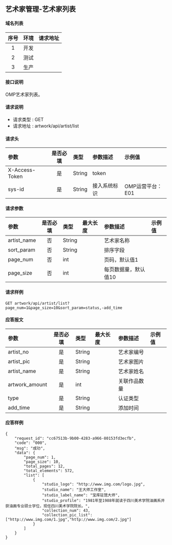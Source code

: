 ## 艺术家管理-艺术家列表

#### 域名列表
| 序号  | 环境  | 请求地址 |
| :---: | :---: | :------- |
|   1   | 开发  |          |
|   2   | 测试  |          |
|   3   | 生产  |          |

#### 接口说明
OMP艺术家列表。

#### 请求说明
* 请求类型 : GET
* 请求地址 : artwork/api/artist/list

#### 请求头

| 参数            | 是否必填 |  类型   | 参数描述     | 示例值           |
| :------------- | :------: | :----- | :----------- | :------------ |
| X-Access-Token |    是    | String | token        |               |
| sys-id         |    是    | String | 接入系统标识 | OMP运营平台：E01 |

#### 请求参数
| 参数        | 是否必填 | 类型   | 最大长度 | 参数描述                                                        | 示例值 |
| :---------- | :------: | :----- | :------- | :------------ | :----- |
| artist_name |    否    | String |          | 艺术家名称         |        |
| sort_param |    否    | String |          | 排序字段 |        |
| page_num    |    否    | int    |          | 页码，默认值1                                                   |        |
| page_size   |    否    | int    |          | 每页数据量，默认值10                                            |        |

#### 请求样例
```
GET artwork/api/artist/list?page_num=1&page_size=10&sort_param=status,-add_time
```

#### 应答报文
| 参数 | 是否必填 | 类型 | 最大长度 | 参数描述 | 示例值 |
| :--- | :------: | :--- | :------- | :------- | :----- |
| artist_no |    是    | String |          | 艺术家编号  |        |
| artist_pic |    是    | String |          | 艺术家图片  |        |
| artist_name |    是    | String |          | 艺术家姓名  |        |
| artwork_amount |    是    | int |          | 关联作品数量  |        |
| type |    是    | String |          | 认证类型  |        |
| add_time |    是    | String |          | 添加时间  |        |

#### 应答样例
```
{
    "request_id": "cc67513b-9b00-4283-a966-80153fd3ecfb",
    "code": "000",
    "msg": "成功",
    "data": {
        "page_num": 1,
        "page_size": 10,
        "total_pages": 12,
        "total_elements": 572,
        "list": [
            {
                "studio_logo": "http://www.img.com/logo.jpg",
                "studio_name": "王大师工作室",
                "studio_label_name": "宝库驻馆大师",
                "studio_profile": "1981年至1988年就读于四川美术学院油画系并获油画专业硕士学位，现任四川美术学院院长。",
                "collection_num": 43,
                "collection_pic_list": ["http://www.img.com/1.jpg","http://www.img.com/2.jpg"]
            }
        ]
    }
}
```

